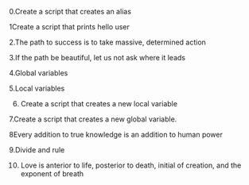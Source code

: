 0.Create a script that creates an alias

1Create a script that prints hello user

2.The path to success is to take massive, determined action

3.If the path be beautiful, let us not ask where it leads

4.Global variables

5.Local variables

6. Create a script that creates a new local variable

7.Create a script that creates a new global variable.

8Every addition to true knowledge is an addition to human power

9.Divide and rule

10. Love is anterior to life, posterior to death, initial of creation, and the exponent of breath

